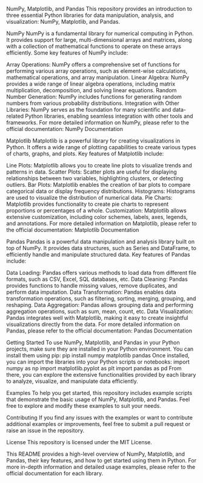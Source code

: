 NumPy, Matplotlib, and Pandas
This repository provides an introduction to three essential Python libraries for data manipulation, analysis, and visualization: NumPy, Matplotlib, and Pandas.

NumPy
NumPy is a fundamental library for numerical computing in Python. It provides support for large, multi-dimensional arrays and matrices, along with a collection of mathematical functions to operate on these arrays efficiently. Some key features of NumPy include:

Array Operations: NumPy offers a comprehensive set of functions for performing various array operations, such as element-wise calculations, mathematical operations, and array manipulation.
Linear Algebra: NumPy provides a wide range of linear algebra operations, including matrix multiplication, decomposition, and solving linear equations.
Random Number Generation: NumPy includes functions for generating random numbers from various probability distributions.
Integration with Other Libraries: NumPy serves as the foundation for many scientific and data-related Python libraries, enabling seamless integration with other tools and frameworks.
For more detailed information on NumPy, please refer to the official documentation: NumPy Documentation

Matplotlib
Matplotlib is a powerful library for creating visualizations in Python. It offers a wide range of plotting capabilities to create various types of charts, graphs, and plots. Key features of Matplotlib include:

Line Plots: Matplotlib allows you to create line plots to visualize trends and patterns in data.
Scatter Plots: Scatter plots are useful for displaying relationships between two variables, highlighting clusters, or detecting outliers.
Bar Plots: Matplotlib enables the creation of bar plots to compare categorical data or display frequency distributions.
Histograms: Histograms are used to visualize the distribution of numerical data.
Pie Charts: Matplotlib provides functionality to create pie charts to represent proportions or percentages of a whole.
Customization: Matplotlib allows extensive customization, including color schemes, labels, axes, legends, and annotations.
For more detailed information on Matplotlib, please refer to the official documentation: Matplotlib Documentation

Pandas
Pandas is a powerful data manipulation and analysis library built on top of NumPy. It provides data structures, such as Series and DataFrame, to efficiently handle and manipulate structured data. Key features of Pandas include:

Data Loading: Pandas offers various methods to load data from different file formats, such as CSV, Excel, SQL databases, etc.
Data Cleaning: Pandas provides functions to handle missing values, remove duplicates, and perform data imputation.
Data Transformation: Pandas enables data transformation operations, such as filtering, sorting, merging, grouping, and reshaping.
Data Aggregation: Pandas allows grouping data and performing aggregation operations, such as sum, mean, count, etc.
Data Visualization: Pandas integrates well with Matplotlib, making it easy to create insightful visualizations directly from the data.
For more detailed information on Pandas, please refer to the official documentation: Pandas Documentation

Getting Started
To use NumPy, Matplotlib, and Pandas in your Python projects, make sure they are installed in your Python environment. You can install them using pip:
pip install numpy matplotlib pandas
Once installed, you can import the libraries into your Python scripts or notebooks:
import numpy as np
import matplotlib.pyplot as plt
import pandas as pd
From there, you can explore the extensive functionalities provided by each library to analyze, visualize, and manipulate data efficiently.

Examples
To help you get started, this repository includes example scripts that demonstrate the basic usage of NumPy, Matplotlib, and Pandas. Feel free to explore and modify these examples to suit your needs.

Contributing
If you find any issues with the examples or want to contribute additional examples or improvements, feel free to submit a pull request or raise an issue in the repository.

License
This repository is licensed under the MIT License.

This README provides a high-level overview of NumPy, Matplotlib, and Pandas, their key features, and how to get started using them in Python. For more in-depth information and detailed usage examples, please refer to the official documentation for each library.
